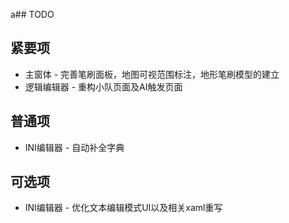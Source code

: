 a## TODO

## 紧要项
* 主窗体 - 完善笔刷面板，地图可视范围标注，地形笔刷模型的建立
* 逻辑编辑器 - 重构小队页面及AI触发页面

## 普通项
* INI编辑器 - 自动补全字典

## 可选项
* INI编辑器 - 优化文本编辑模式UI以及相关xaml重写